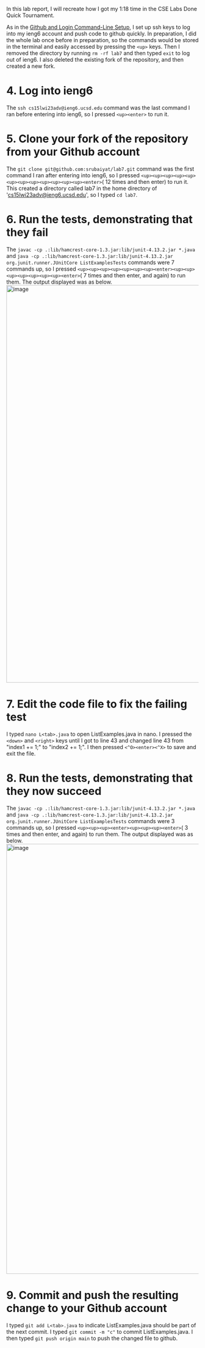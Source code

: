 In this lab report, I will recreate how I got my 1:18 time in the CSE Labs Done Quick Tournament.

As in the [Github and Login Command-Line Setup](https://ucsd-cse15l-w23.github.io/week/week7/#github-and-login-command-line-setup), I set up ssh keys to log into my ieng6 account and push code to github quickly.
In preparation, I did the whole lab once before in preparation, so the commands would be stored in the terminal and easily accessed by pressing the `<up>` keys. Then I removed the directory by running `rm -rf lab7` and then typed `exit` to log out of ieng6. I also deleted the existing fork of the repository, and then created a new fork.

# 4. Log into ieng6
  
The `ssh cs15lwi23adv@ieng6.ucsd.edu` command was the last command I ran before entering into ieng6, so I pressed `<up><enter>` to run it.
 
# 5. Clone your fork of the repository from your Github account
  
The `git clone git@github.com:srubaiyat/lab7.git` command was the first command I ran after entering into ieng6, so I pressed `<up><up><up><up><up><up><up><up><up><up><up><up><enter>`(<up> 12 times and then enter) to run it. This created a directory called lab7 in the home directory of 'cs15lwi23adv@ieng6.ucsd.edu', so I typed `cd lab7`. 
 
# 6. Run the tests, demonstrating that they fail
  
The `javac -cp .:lib/hamcrest-core-1.3.jar:lib/junit-4.13.2.jar *.java` and `java -cp .:lib/hamcrest-core-1.3.jar:lib/junit-4.13.2.jar org.junit.runner.JUnitCore ListExamplesTests` commands were 7 commands up, so I pressed `<up><up><up><up><up><up><up><enter><up><up><up><up><up><up><up><enter>`(<up> 7 times and then enter, and again) to run them.
The output displayed was as below.
<img width="1041" alt="image" src="https://user-images.githubusercontent.com/122497388/221401292-d150b4a8-8f45-4285-80f4-afa26adccd7d.png">

# 7. Edit the code file to fix the failing test

I typed `nano L<tab>.java` to open ListExamples.java in nano. I pressed the `<down>` and `<right>` keys until I got to line 43 and changed line 43 from "index1 += 1;" to "index2 += 1;". I then pressed `<^O><enter><^X>` to save and exit the file. 
  
# 8. Run the tests, demonstrating that they now succeed
 
The `javac -cp .:lib/hamcrest-core-1.3.jar:lib/junit-4.13.2.jar *.java` and `java -cp .:lib/hamcrest-core-1.3.jar:lib/junit-4.13.2.jar org.junit.runner.JUnitCore ListExamplesTests` commands were 3 commands up, so I pressed `<up><up><up><enter><up><up><up><enter>`(<up> 3 times and then enter, and again) to run them.
The output displayed was as below.
<img width="1126" alt="image" src="https://user-images.githubusercontent.com/122497388/221401332-36ced86f-cdbb-40b3-a128-5a00c563fb08.png">
  
# 9. Commit and push the resulting change to your Github account
 
I typed `git add L<tab>.java` to indicate ListExamples.java should be part of the next commit. I typed `git commit -m "c"` to commit ListExamples.java. I then typed `git push origin main` to push the changed file to github. 

  
